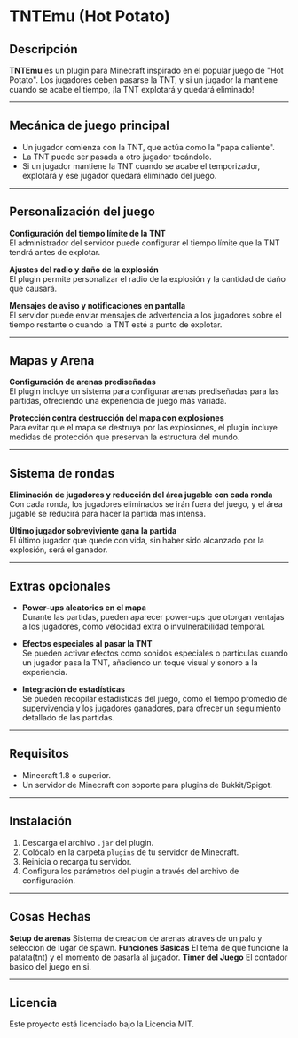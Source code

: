 # TNTEmu (Hot Potato)

## Descripción

**TNTEmu** es un plugin para Minecraft inspirado en el popular juego de "Hot Potato". Los jugadores deben pasarse la TNT, y si un jugador la mantiene cuando se acabe el tiempo, ¡la TNT explotará y quedará eliminado!

---

## Mecánica de juego principal

- Un jugador comienza con la TNT, que actúa como la "papa caliente".
- La TNT puede ser pasada a otro jugador tocándolo.
- Si un jugador mantiene la TNT cuando se acabe el temporizador, explotará y ese jugador quedará eliminado del juego.

---

## Personalización del juego

**Configuración del tiempo límite de la TNT**  
El administrador del servidor puede configurar el tiempo límite que la TNT tendrá antes de explotar.

**Ajustes del radio y daño de la explosión**  
El plugin permite personalizar el radio de la explosión y la cantidad de daño que causará.

**Mensajes de aviso y notificaciones en pantalla**  
El servidor puede enviar mensajes de advertencia a los jugadores sobre el tiempo restante o cuando la TNT esté a punto de explotar.

---

## Mapas y Arena

**Configuración de arenas prediseñadas**  
El plugin incluye un sistema para configurar arenas prediseñadas para las partidas, ofreciendo una experiencia de juego más variada.

**Protección contra destrucción del mapa con explosiones**  
Para evitar que el mapa se destruya por las explosiones, el plugin incluye medidas de protección que preservan la estructura del mundo.

---

## Sistema de rondas

**Eliminación de jugadores y reducción del área jugable con cada ronda**  
Con cada ronda, los jugadores eliminados se irán fuera del juego, y el área jugable se reducirá para hacer la partida más intensa.

**Último jugador sobreviviente gana la partida**  
El último jugador que quede con vida, sin haber sido alcanzado por la explosión, será el ganador.

---

## Extras opcionales

- **Power-ups aleatorios en el mapa**  
  Durante las partidas, pueden aparecer power-ups que otorgan ventajas a los jugadores, como velocidad extra o invulnerabilidad temporal.
  
- **Efectos especiales al pasar la TNT**  
  Se pueden activar efectos como sonidos especiales o partículas cuando un jugador pasa la TNT, añadiendo un toque visual y sonoro a la experiencia.

- **Integración de estadísticas**  
  Se pueden recopilar estadísticas del juego, como el tiempo promedio de supervivencia y los jugadores ganadores, para ofrecer un seguimiento detallado de las partidas.

---

## Requisitos

- Minecraft 1.8 o superior.
- Un servidor de Minecraft con soporte para plugins de Bukkit/Spigot.

---

## Instalación

1. Descarga el archivo `.jar` del plugin.
2. Colócalo en la carpeta `plugins` de tu servidor de Minecraft.
3. Reinicia o recarga tu servidor.
4. Configura los parámetros del plugin a través del archivo de configuración.

---

## Cosas Hechas

**Setup de arenas**
Sistema de creacion de arenas atraves de un palo y seleccion de lugar de spawn.
**Funciones Basicas**
El tema de que funcione la patata(tnt) y el momento de pasarla al jugador.
**Timer del Juego**
El contador basico del juego en si.

---

## Licencia

Este proyecto está licenciado bajo la Licencia MIT.


